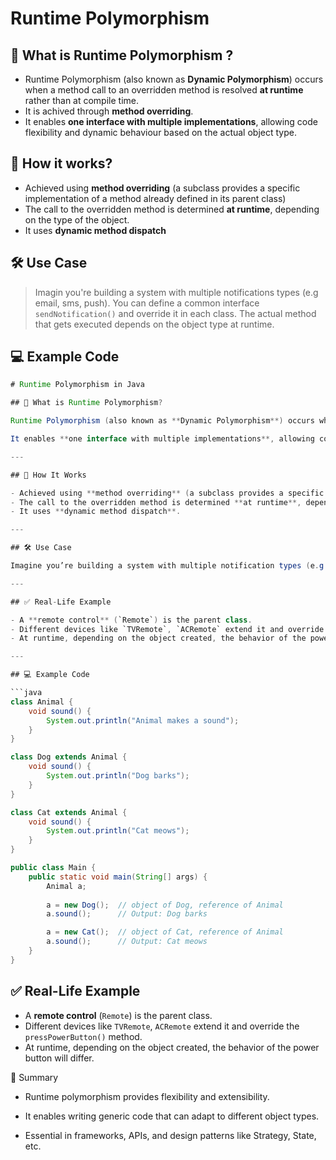 # Runtime Polymorphism 

## 📌 What is Runtime Polymorphism ?
- Runtime Polymorphism (also known as **Dynamic Polymorphism**) occurs when a method call to an overridden method is resolved **at runtime** rather than at compile time.
- It is achived through **method overriding**.
- It enables **one interface with multiple implementations**, allowing code flexibility and dynamic behaviour based on the actual object type. 

## 🤯 How it works? 
- Achieved using **method overriding** (a subclass provides a specific implementation of a method already defined in its parent class)
- The call to the overridden method is determined **at runtime**, depending on the type of the object. 
- It uses **dynamic method dispatch**

## 🛠️ Use Case
> Imagin you're building a system with multiple notifications types (e.g email, sms, push). You can define a common interface `sendNotification()` and override it in each class. The actual method that gets executed depends on the object type at runtime. 

## 💻 Example Code

```java
# Runtime Polymorphism in Java

## 📌 What is Runtime Polymorphism?

Runtime Polymorphism (also known as **Dynamic Polymorphism**) occurs when a method call to an overridden method is resolved **at runtime** rather than at compile time. This is achieved through **method overriding**.

It enables **one interface with multiple implementations**, allowing code flexibility and dynamic behavior based on the actual object type.

---

## 🧠 How It Works

- Achieved using **method overriding** (a subclass provides a specific implementation of a method already defined in its parent class).
- The call to the overridden method is determined **at runtime**, depending on the type of the object.
- It uses **dynamic method dispatch**.

---

## 🛠️ Use Case

Imagine you’re building a system with multiple notification types (e.g., Email, SMS, Push). You can define a common interface `sendNotification()` and override it in each class. The actual method that gets executed depends on the object type at runtime.

---

## ✅ Real-Life Example

- A **remote control** (`Remote`) is the parent class.
- Different devices like `TVRemote`, `ACRemote` extend it and override the `pressPowerButton()` method.
- At runtime, depending on the object created, the behavior of the power button will differ.

---

## 💻 Example Code

```java
class Animal {
    void sound() {
        System.out.println("Animal makes a sound");
    }
}

class Dog extends Animal {
    void sound() {
        System.out.println("Dog barks");
    }
}

class Cat extends Animal {
    void sound() {
        System.out.println("Cat meows");
    }
}

public class Main {
    public static void main(String[] args) {
        Animal a;
        
        a = new Dog();  // object of Dog, reference of Animal
        a.sound();      // Output: Dog barks

        a = new Cat();  // object of Cat, reference of Animal
        a.sound();      // Output: Cat meows
    }
}
```

## ✅ Real-Life Example

- A **remote control** (`Remote`) is the parent class.
- Different devices like `TVRemote`, `ACRemote` extend it and override the `pressPowerButton()` method.
- At runtime, depending on the object created, the behavior of the power button will differ.

🧾 Summary
- Runtime polymorphism provides flexibility and extensibility.

- It enables writing generic code that can adapt to different object types.

- Essential in frameworks, APIs, and design patterns like Strategy, State, etc.